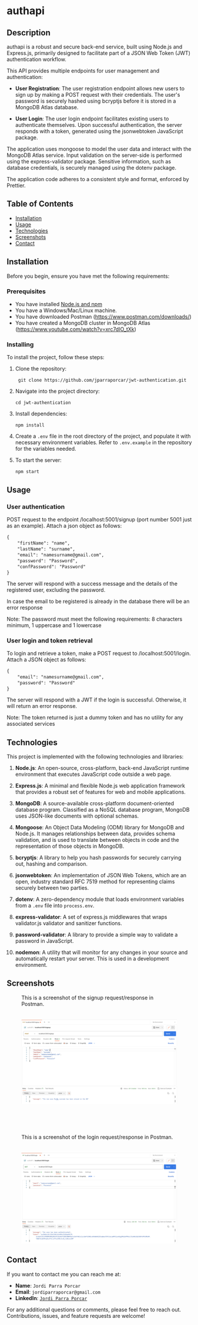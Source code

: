# authapi

## Description

authapi is a robust and secure back-end service, built using Node.js and Express.js, primarily designed to facilitate part of a JSON Web Token (JWT) authentication workflow.

This API provides multiple endpoints for user management and authentication:

- **User Registration**: The user registration endpoint allows new users to sign up by making a POST request with their credentials. The user's password is securely hashed using bcryptjs before it is stored in a MongoDB Atlas database.

- **User Login**: The user login endpoint facilitates existing users to authenticate themselves. Upon successful authentication, the server responds with a token, generated using the jsonwebtoken JavaScript package.

The application uses mongoose to model the user data and interact with the MongoDB Atlas service. Input validation on the server-side is performed using the express-validator package. Sensitive information, such as database credentials, is securely managed using the dotenv package.

The application code adheres to a consistent style and format, enforced by Prettier.

## Table of Contents

- [Installation](#installation)
- [Usage](#usage)
- [Technologies](#technologies)
- [Screenshots](#screenshots)
- [Contact](#contact)

## Installation

Before you begin, ensure you have met the following requirements:

### Prerequisites

- You have installed [Node.js and npm](https://nodejs.org/en/download/)
- You have a Windows/Mac/Linux machine.
- You have downloaded Postman (https://www.postman.com/downloads/)
- You have created a MongoDB cluster in MongoDB Atlas (https://www.youtube.com/watch?v=xrc7dIO_tXk)

### Installing

To install the project, follow these steps:

1. Clone the repository:

   ```
    git clone https://github.com/jparraporcar/jwt-authentication.git
   ```

2. Navigate into the project directory:

   ```
   cd jwt-authentication
   ```

3. Install dependencies:

   ```
   npm install
   ```

4. Create a `.env` file in the root directory of the project, and populate it with necessary environment variables. Refer to `.env.example` in the repository for the variables needed.

5. To start the server:
   ```
   npm start
   ```

## Usage

### User authentication

POST request to the endpoint /localhost:5001/signup (port number 5001 just as an example). Attach a json object as follows:

```
{
    "firstName": "name",
    "lastName": "surname",
    "email": "namesurname@gmail.com",
    "password": "Password",
    "confPassword": "Password"
}
```

The server will respond with a success message and the details of the registered user, excluding the password.

In case the email to be registered is already in the database there will be an error response

Note: The password must meet the following requirements: 8 characters minimum, 1 uppercase and 1 lowercase

### User login and token retrieval

To login and retrieve a token, make a POST request to /localhost:5001/login. Attach a JSON object as follows:

```
{
    "email": "namesurname@gmail.com",
    "password": "Password"
}
```

The server will respond with a JWT if the login is successful. Otherwise, it will return an error response.

Note: The token returned is just a dummy token and has no utility for any associated services

## Technologies

This project is implemented with the following technologies and libraries:

1. **Node.js**: An open-source, cross-platform, back-end JavaScript runtime environment that executes JavaScript code outside a web page.

2. **Express.js**: A minimal and flexible Node.js web application framework that provides a robust set of features for web and mobile applications.

3. **MongoDB**: A source-available cross-platform document-oriented database program. Classified as a NoSQL database program, MongoDB uses JSON-like documents with optional schemas.

4. **Mongoose**: An Object Data Modeling (ODM) library for MongoDB and Node.js. It manages relationships between data, provides schema validation, and is used to translate between objects in code and the representation of those objects in MongoDB.

5. **bcryptjs**: A library to help you hash passwords for securely carrying out, hashing and comparison.

6. **jsonwebtoken**: An implementation of JSON Web Tokens, which are an open, industry standard RFC 7519 method for representing claims securely between two parties.

7. **dotenv**: A zero-dependency module that loads environment variables from a `.env` file into `process.env`.

8. **express-validator**: A set of express.js middlewares that wraps validator.js validator and sanitizer functions.

9. **password-validator**: A library to provide a simple way to validate a password in JavaScript.

10. **nodemon**: A utility that will monitor for any changes in your source and automatically restart your server. This is used in a development environment.

## Screenshots

<figure>
  <figcaption>This is a screenshot of the signup request/response in Postman.</figcaption>
  <br />
  <br />
  <img src="./screenshots/signup.png" alt="Login request">
</figure>
<br />
<br />
<br />
<figure>
  <figcaption>This is a screenshot of the login request/response in Postman.</figcaption>
  <br />
  <br /> 
  <img src="./screenshots/login.png" alt="Login Screen">
</figure>

## Contact

If you want to contact me you can reach me at:

- **Name**: `Jordi Parra Porcar`
- **Email**: `jordiparraporcar@gmail.com`
- **LinkedIn**: [`Jordi Parra Porcar`](https://www.linkedin.com/in/jordiparraporcar/)

For any additional questions or comments, please feel free to reach out. Contributions, issues, and feature requests are welcome!
